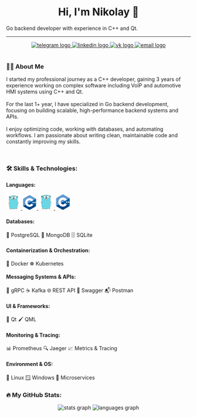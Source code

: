 <h1 align="center">Hi, I'm Nikolay 👋</h1>

<p align="left">Go backend developer with experience in C++ and Qt.</p>

<hr>

<div align="center">
  <a href="https://t.me/Nikolay_Stepanov" target="_blank">
    <img src="https://img.shields.io/static/v1?message=Telegram&logo=telegram&label=&color=2CA5E0&logoColor=white&labelColor=&style=for-the-badge" height="25" alt="telegram logo" />
  </a>
  <a href="https://www.linkedin.com/in/nikolay-stepanov" target="_blank">
    <img src="https://img.shields.io/static/v1?message=LinkedIn&logo=linkedin&label=&color=0A66C2&logoColor=white&labelColor=&style=for-the-badge" height="25" alt="linkedin logo" />
  </a>
  <a href="https://vk.com/stepanov_nikolay" target="_blank">
    <img src="https://img.shields.io/static/v1?message=VK&logo=vk&label=&color=4680C2&logoColor=white&labelColor=&style=for-the-badge" height="25" alt="vk logo" />
  </a>
  <a href="mailto:stepnjob@yandex.com" target="_blank">
    <img src="https://img.shields.io/static/v1?message=Email&logo=gmail&label=&color=D14836&logoColor=white&labelColor=&style=for-the-badge" height="25" alt="email logo" />
  </a>
</div>

<br />

<h3 align="left">👩‍💻 About Me</h3>

<p align="left">
I started my professional journey as a C++ developer, gaining 3 years of experience working on complex software including VoIP and automotive HMI systems using C++ and Qt.<br><br>
For the last 1+ year, I have specialized in Go backend development, focusing on building scalable, high-performance backend systems and APIs.<br><br>
I enjoy optimizing code, working with databases, and automating workflows. I am passionate about writing clean, maintainable code and constantly improving my skills.
</p>

<br />

<h3 align="left">🛠 Skills & Technologies:</h3>

<h4 align="left">Languages:</h4>
<a href="https://golang.org" title="Go" target="_blank" rel="noreferrer">
<img alt="Go" src="https://raw.githubusercontent.com/devicons/devicon/master/icons/go/go-original.svg" width="40" height="40">
</a>
<a href="https://isocpp.org/" title="C++" target="_blank" rel="noreferrer">
<img alt="C++" src="https://raw.githubusercontent.com/devicons/devicon/master/icons/cplusplus/cplusplus-original.svg" width="40" height="40">
</a>

<a href="https://golang.org" title="Go">
<img alt="Go" src="https://raw.githubusercontent.com/devicons/devicon/master/icons/go/go-original.svg" height="42">
</a>
<a href="https://isocpp.org/" title="C++">
<img alt="C++" src="https://raw.githubusercontent.com/devicons/devicon/master/icons/cplusplus/cplusplus-original.svg" height="42">
</a>

<h4 align="left">Databases:</h4>
<p align="left">🐘 PostgreSQL  🍃 MongoDB  🗄️ SQLite</p>

<h4 align="left">Containerization & Orchestration:</h4>
<p align="left">🐳 Docker  ☸️ Kubernetes</p>

<h4 align="left">Messaging Systems & APIs:</h4>
<p align="left">🔗 gRPC  ☕ Kafka  🌐 REST API  📄 Swagger 📬 Postman</p>

<h4 align="left">UI & Frameworks:</h4>
<p align="left">🎨 Qt  🖌️ QML</p>

<h4 align="left">Monitoring & Tracing:</h4>
<p align="left">📊 Prometheus  🔍 Jaeger  📈 Metrics & Tracing</p>

<h4 align="left">Environment & OS:</h4>
<p align="left">🐧 Linux 🪟 Windows 🧩 Microservices</p>

<h3 align="left">🔥 My GitHub Stats:</h3>
<div align="center">
  <img src="https://github-readme-stats.vercel.app/api?username=NikolayStepanov&hide_title=false&hide_rank=false&show_icons=true&include_all_commits=true&count_private=true&disable_animations=false&theme=monokai&locale=en&hide_border=false&order=1" height="150" alt="stats graph"  />
  <img src="https://github-readme-stats.vercel.app/api/top-langs?username=NikolayStepanov&locale=en&hide_title=false&layout=compact&card_width=320&langs_count=5&theme=monokai&hide_border=false&order=2" height="150" alt="languages graph"  />
</div>
